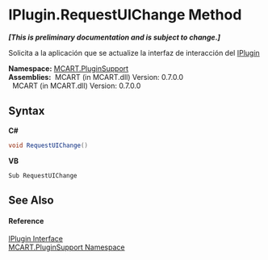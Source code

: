 # IPlugin.RequestUIChange Method 
 _**\[This is preliminary documentation and is subject to change.\]**_

Solicita a la aplicación que se actualize la interfaz de interacción del <a href="4ee0e2a7-cfcb-eb2f-49cb-5ac7500b7e3d">IPlugin</a>

**Namespace:**&nbsp;<a href="4abc7841-aae2-1ecc-94fa-a3d251746bda">MCART.PluginSupport</a><br />**Assemblies:**&nbsp;&nbsp;MCART (in MCART.dll) Version: 0.7.0.0<br />&nbsp;&nbsp;MCART (in MCART.dll) Version: 0.7.0.0<br />

## Syntax

**C#**<br />
``` C#
void RequestUIChange()
```

**VB**<br />
``` VB
Sub RequestUIChange
```


## See Also


#### Reference
<a href="4ee0e2a7-cfcb-eb2f-49cb-5ac7500b7e3d">IPlugin Interface</a><br /><a href="4abc7841-aae2-1ecc-94fa-a3d251746bda">MCART.PluginSupport Namespace</a><br />
